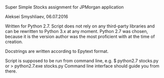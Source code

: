 Super Simple Stocks assignment for JPMorgan application

Aleksei Smyshliaev, 06.07.2016

Written for Python 2.7. Script does not rely on any third-party libraries
and can be rewritten to Python 3.x at any moment. Python 2.7 was chosen,
because it is the version author was the most proficient with
at the time of creation.

Docstrings are written according to Epytext format.

Script is supposed to be run from command line, e.g.
    $ python2.7 stocks.py
    or
    > python2.7.exe stocks.py
Command line interface should guide you from there.

